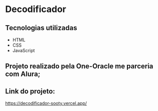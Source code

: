 # Decodificador
## Tecnologias utilizadas
- HTML
- CSS
- JavaScript
## Projeto realizado pela One-Oracle me parceria com Alura;

## Link do projeto:
https://decodificador-sooty.vercel.app/
